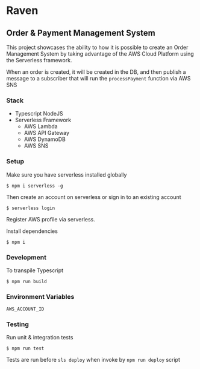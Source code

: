 # Raven

## Order & Payment Management System

This project showcases the ability to how it is possible to create an Order Management System by taking advantage of the AWS Cloud Platform using the Serverless framework.

When an order is created, it will be created in the DB, and then publish a message to a subscriber that will run the `processPayment` function via AWS SNS

### Stack

- Typescript NodeJS
- Serverless Framework
  - AWS Lambda
  - AWS API Gateway
  - AWS DynamoDB
  - AWS SNS

### Setup

Make sure you have serverless installed globally

`$ npm i serverless -g`

Then create an account on serverless or sign in to an existing account

`$ serverless login`

Register AWS profile via serverless.

Install dependencies

`$ npm i`

### Development

To transpile Typescript

`$ npm run build`

### Environment Variables

```
AWS_ACCOUNT_ID
```

### Testing

Run unit & integration tests

`$ npm run test`

Tests are run before `sls deploy` when invoke by `npm run deploy` script
